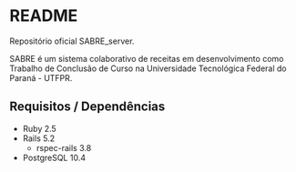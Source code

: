 # README

Repositório oficial SABRE_server.

SABRE é um sistema colaborativo de receitas em desenvolvimento como Trabalho de Conclusão de Curso na Universidade Tecnológica Federal do Paraná - UTFPR.

## Requisitos / Dependências

* Ruby 2.5
* Rails 5.2
  * rspec-rails 3.8
* PostgreSQL 10.4
